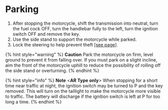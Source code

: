 # Parking

1.	After stopping the motorcycle, shift the transmission into neutral, turn the fuel cock OFF, turn the handlebar fully to the left, turn the ignition switch OFF and remove the key.
2.	Use the side stand to support the motorcycle while parked.
3.	Lock the steering to help prevent theft [\[see page\]](https://xl400v.gitbook.io/honda-transalp/owners-manual/05/02).

{% hint style="warning" %}
**Caution**
Park the motorcycle on firm, level ground to prevent it from falling over.
If you must park on a slight incline, aim the front of the motorcycle uphill to reduce the possibility of rolling off the side stand or overturning.
{% endhint %}

{% hint style="info" %}
**Note** <**AR Type only**>
When stopping for a short time near traffic at night, the ignition switch may be turned to P and the key removed. This will turn on the taillight to make the motorcycle more visible to traffic. The battery will discharge if the ignition switch is left at P for too long a time.
{% endhint %}

